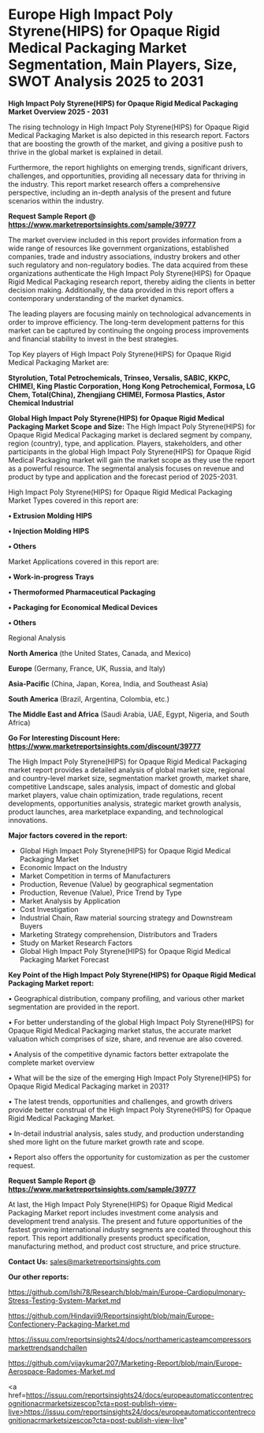 # Europe High Impact Poly Styrene(HIPS) for Opaque Rigid Medical Packaging Market Segmentation, Main Players, Size, SWOT Analysis 2025 to 2031

<Strong> High Impact Poly Styrene(HIPS) for Opaque Rigid Medical Packaging Market Overview 2025 - 2031</strong>

The rising technology in High Impact Poly Styrene(HIPS) for Opaque Rigid Medical Packaging Market is also depicted in this research report. Factors that are boosting the growth of the market, and giving a positive push to thrive in the global market is explained in detail.

Furthermore, the report highlights on emerging trends, significant drivers, challenges, and opportunities, providing all necessary data for thriving in the industry. This report market research offers a comprehensive perspective, including an in-depth analysis of the present and future scenarios within the industry.

<strong>Request Sample Report @ <a href=https://www.marketreportsinsights.com/sample/39777>https://www.marketreportsinsights.com/sample/39777</a></strong>

The market overview included in this report provides information from a wide range of resources like government organizations, established companies, trade and industry associations, industry brokers and other such regulatory and non-regulatory bodies. The data acquired from these organizations authenticate the High Impact Poly Styrene(HIPS) for Opaque Rigid Medical Packaging research report, thereby aiding the clients in better decision making. Additionally, the data provided in this report offers a contemporary understanding of the market dynamics.

The leading players are focusing mainly on technological advancements in order to improve efficiency. The long-term development patterns for this market can be captured by continuing the ongoing process improvements and financial stability to invest in the best strategies.

Top Key players of High Impact Poly Styrene(HIPS) for Opaque Rigid Medical Packaging Market are:

<strong>Styrolution, Total Petrochemicals, Trinseo, Versalis, SABIC, KKPC, CHIMEI, King Plastic Corporation, Hong Kong Petrochemical, Formosa, LG Chem, Total(China), Zhengjiang CHIMEI, Formosa Plastics, Astor Chemical Industrial</strong>

<strong><b>Global High Impact Poly Styrene(HIPS) for Opaque Rigid Medical Packaging Market Scope and Size:</b></strong>
The High Impact Poly Styrene(HIPS) for Opaque Rigid Medical Packaging market is declared segment by company, region (country), type, and application. Players, stakeholders, and other participants in the global High Impact Poly Styrene(HIPS) for Opaque Rigid Medical Packaging market will gain the market scope as they use the report as a powerful resource. The segmental analysis focuses on revenue and product by type and application and the forecast period of 2025-2031.

High Impact Poly Styrene(HIPS) for Opaque Rigid Medical Packaging Market Types covered in this report are:

<strong>•  Extrusion Molding HIPS

•  Injection Molding HIPS

•  Others</strong>

Market Applications covered in this report are:

<strong>•  Work-in-progress Trays

•  Thermoformed Pharmaceutical Packaging

•  Packaging for Economical Medical Devices

•  Others</strong> 

Regional Analysis

<strong>North America</strong> (the United States, Canada, and Mexico)

<strong>Europe</strong> (Germany, France, UK, Russia, and Italy)

<strong>Asia-Pacific</strong> (China, Japan, Korea, India, and Southeast Asia)

<strong>South America</strong> (Brazil, Argentina, Colombia, etc.)

<strong>The Middle East and Africa</strong> (Saudi Arabia, UAE, Egypt, Nigeria, and South Africa)

<strong>Go For Interesting Discount Here: <a href=https://www.marketreportsinsights.com/discount/39777>https://www.marketreportsinsights.com/discount/39777</a></strong>

The High Impact Poly Styrene(HIPS) for Opaque Rigid Medical Packaging market report provides a detailed analysis of global market size, regional and country-level market size, segmentation market growth, market share, competitive Landscape, sales analysis, impact of domestic and global market players, value chain optimization, trade regulations, recent developments, opportunities analysis, strategic market growth analysis, product launches, area marketplace expanding, and technological innovations.

<strong><b>Major factors covered in the report:</b></strong>
<ul>
  <li>Global High Impact Poly Styrene(HIPS) for Opaque Rigid Medical Packaging Market </li>
  <li>Economic Impact on the Industry</li>
  <li>Market Competition in terms of Manufacturers</li>
  <li>Production, Revenue (Value) by geographical segmentation</li>
  <li>Production, Revenue (Value), Price Trend by Type</li>
  <li>Market Analysis by Application</li>
  <li>Cost Investigation</li>
  <li>Industrial Chain, Raw material sourcing strategy and Downstream Buyers</li>
  <li>Marketing Strategy comprehension, Distributors and Traders</li>
  <li>Study on Market Research Factors</li>
  <li>Global High Impact Poly Styrene(HIPS) for Opaque Rigid Medical Packaging Market Forecast</li>
</ul>

<strong><b>Key Point of the High Impact Poly Styrene(HIPS) for Opaque Rigid Medical Packaging Market report:</b></strong>

• Geographical distribution, company profiling, and various other market segmentation are provided in the report.

• For better understanding of the global High Impact Poly Styrene(HIPS) for Opaque Rigid Medical Packaging market status, the accurate market valuation which comprises of size, share, and revenue are also covered.

• Analysis of the competitive dynamic factors better extrapolate the complete market overview

• What will be the size of the emerging High Impact Poly Styrene(HIPS) for Opaque Rigid Medical Packaging market in 2031?

• The latest trends, opportunities and challenges, and growth drivers provide better construal of the High Impact Poly Styrene(HIPS) for Opaque Rigid Medical Packaging Market.

• In-detail industrial analysis, sales study, and production understanding shed more light on the future market growth rate and scope.

• Report also offers the opportunity for customization as per the customer request.

<strong>Request Sample Report @ <a href=https://www.marketreportsinsights.com/sample/39777>https://www.marketreportsinsights.com/sample/39777</a></strong>

At last, the High Impact Poly Styrene(HIPS) for Opaque Rigid Medical Packaging Market report includes investment come analysis and development trend analysis. The present and future opportunities of the fastest growing international industry segments are coated throughout this report. This report additionally presents product specification, manufacturing method, and product cost structure, and price structure.

<strong>Contact Us:</strong>
sales@marketreportsinsights.com

<strong>Our other reports:</strong>

<a href=https://github.com/Ishi78/Research/blob/main/Europe-Cardiopulmonary-Stress-Testing-System-Market.md>https://github.com/Ishi78/Research/blob/main/Europe-Cardiopulmonary-Stress-Testing-System-Market.md</a>

<a href=https://github.com/Hindavii9/Reportsinsight/blob/main/Europe-Confectionery-Packaging-Market.md>https://github.com/Hindavii9/Reportsinsight/blob/main/Europe-Confectionery-Packaging-Market.md</a>

<a href=https://issuu.com/reportsinsights24/docs/northamericasteamcompressorsmarkettrendsandchallen>https://issuu.com/reportsinsights24/docs/northamericasteamcompressorsmarkettrendsandchallen</a>

<a href=https://github.com/vijaykumar207/Marketing-Report/blob/main/Europe-Aerospace-Radomes-Market.md>https://github.com/vijaykumar207/Marketing-Report/blob/main/Europe-Aerospace-Radomes-Market.md</a>

<a href=https://issuu.com/reportsinsights24/docs/europeautomaticcontentrecognitionacrmarketsizescop?cta=post-publish-view-live>https://issuu.com/reportsinsights24/docs/europeautomaticcontentrecognitionacrmarketsizescop?cta=post-publish-view-live</a>"
